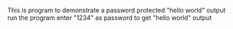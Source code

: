 This is program to demonstrate a password protected "hello world" output
run the program
enter "1234" as password to get "hello world" output
